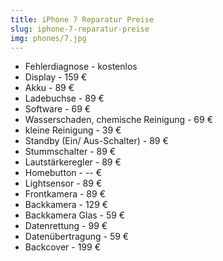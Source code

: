 ```yaml
---
title: iPhone 7 Reparatur Preise
slug: iphone-7-reparatur-preise
img: phones/7.jpg
---
```


- Fehlerdiagnose - kostenlos
- Display - 159 €
- Akku - 89 €
- Ladebuchse - 89 €
- Software - 69 €
- Wasserschaden, chemische Reinigung - 69 €
- kleine Reinigung - 39 €
- Standby (Ein/ Aus-Schalter) - 89 €
- Stummschalter - 89 €
- Lautstärkeregler - 89 €
- Homebutton - -- €
- Lightsensor - 89 €
- Frontkamera - 89 €
- Backkamera - 129 €
- Backkamera Glas - 59 €
- Datenrettung - 99 €
- Datenübertragung - 59 €
- Backcover - 199 €
